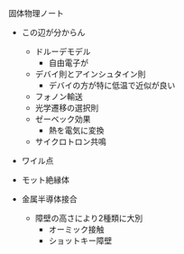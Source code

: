 固体物理ノート

- この辺が分からん
  - ドルーデモデル
    - 自由電子が
  - デバイ則とアインシュタイン則
    - デバイの方が特に低温で近似が良い
  - フォノン輸送
  - 光学遷移の選択則
  - ゼーベック効果
    - 熱を電気に変換
  - サイクロトロン共鳴

- ワイル点
- モット絶縁体

- 金属半導体接合
  - 障壁の高さにより2種類に大別
    - オーミック接触
    - ショットキー障壁
